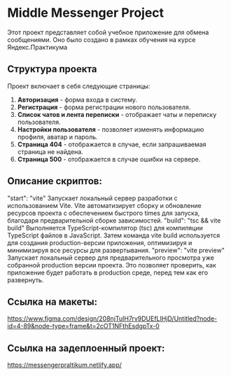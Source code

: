 # Middle Messenger Project

Этот проект представляет собой учебное приложение для обмена сообщениями. Оно было создано в рамках обучения на курсе Яндекс.Практикума

## Структура проекта

Проект включает в себя следующие страницы:

1. **Авторизация** - форма входа в систему.
2. **Регистрация** - форма регистрации нового пользователя.
3. **Список чатов и лента переписки** - отображает чаты и переписку пользователя.
4. **Настройки пользователя** - позволяет изменять информацию профиля, аватар и пароль.
5. **Страница 404** - отображается в случае, если запрашиваемая страница не найдена.
6. **Страница 500** - отображается в случае ошибки на сервере.

## Описание скриптов:

"start": "vite" Запускает локальный сервер разработки с использованием Vite. Vite автоматизирует сборку и обновление ресурсов проекта с обеспечением быстрого times для запуска, благодаря предварительной сборке зависимостей.
"build": "tsc && vite build" Выполняется TypeScript-компилятор (tsc) для компиляции TypeScript файлов в JavaScript. Затем команда vite build используется для создания production-версии приложения, оптимизируя и минимизируя все ресурсы для развертывания.
"preview": "vite preview" Запускает локальный сервер для предварительного просмотра уже собранной production версии проекта. Это позволяет проверить, как приложение будет работать в production среде, перед тем как его развернуть.

## Ссылка на макеты:

https://www.figma.com/design/208njTuIH7rv9DUEfLIHjD/Untitled?node-id=4-89&node-type=frame&t=2cOT1NFthEsdgpTx-0

## Ссылка на задеплоенный проект:

https://messengerpraltikum.netlify.app/
